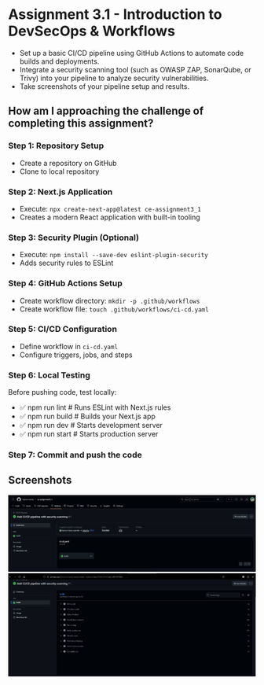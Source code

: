 # Assignment 3.1 - Introduction to DevSecOps & Workflows

- Set up a basic CI/CD pipeline using GitHub Actions to automate code builds and deployments.
- Integrate a security scanning tool (such as OWASP ZAP, SonarQube, or Trivy) into your pipeline to analyze security vulnerabilities.
- Take screenshots of your pipeline setup and results.

## How am I approaching the challenge of completing this assignment?

### Step 1: Repository Setup

- Create a repository on GitHub
- Clone to local repository

### Step 2: Next.js Application

- Execute: `npx create-next-app@latest ce-assignment3_1`
- Creates a modern React application with built-in tooling

### Step 3: Security Plugin (Optional)

- Execute: `npm install --save-dev eslint-plugin-security`
- Adds security rules to ESLint

### Step 4: GitHub Actions Setup

- Create workflow directory: `mkdir -p .github/workflows`
- Create workflow file: `touch .github/workflows/ci-cd.yaml`

### Step 5: CI/CD Configuration

- Define workflow in `ci-cd.yaml`
- Configure triggers, jobs, and steps

### Step 6: Local Testing

Before pushing code, test locally:

- ✅ npm run lint # Runs ESLint with Next.js rules
- ✅ npm run build # Builds your Next.js app
- ✅ npm run dev # Starts development server
- ✅ npm run start # Starts production server

### Step 7: Commit and push the code

## Screenshots

![Alt text](/public/image1.png)
![Alt text](/public/image2.png)
